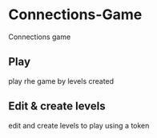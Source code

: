 # Connections-Game
Connections game

## Play
play rhe game by levels created

## Edit & create levels 
edit and create levels to play using a token 